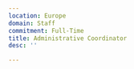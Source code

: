 ```yaml
---
location: Europe
domain: Staff
commitment: Full-Time
title: Administrative Coordinator
desc: ''

---
```

